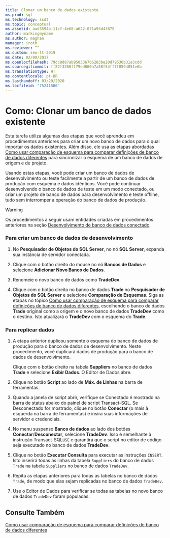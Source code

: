 ```yaml
---
title: Clonar um banco de dados existente
ms.prod: sql
ms.technology: ssdt
ms.topic: conceptual
ms.assetid: aad3594a-11cf-4e68-a622-071a93d43875
author: markingmyname
ms.author: maghan
manager: jroth
ms.reviewer: “”
ms.custom: seo-lt-2019
ms.date: 02/09/2017
ms.openlocfilehash: 79dc8d87ab950336766283be20d79536b31a3cdd
ms.sourcegitcommit: ff82f3260ff79ed860a7a58f54ff7f0594851e6b
ms.translationtype: HT
ms.contentlocale: pt-BR
ms.lasthandoff: 03/29/2020
ms.locfileid: "75241586"
---
```

# <a name="how-to-clone-an-existing-database"></a>Como: Clonar um banco de dados existente

Esta tarefa utiliza algumas das etapas que você aprendeu em procedimentos anteriores para criar um novo banco de dados para o qual importar os dados existentes. Além disso, ele usa as etapas abordadas [Como usar comparação de esquema para comparar definições de banco de dados diferentes](../ssdt/how-to-use-schema-compare-to-compare-different-database-definitions.md) para sincronizar o esquema de um banco de dados de origem e de projeto.  
  
Usando estas etapas, você pode criar um banco de dados de desenvolvimento ou teste facilmente a partir de um banco de dados de produção com esquema e dados idênticos. Você pode continuar desenvolvendo o banco de dados de teste em um modo conectado, ou criar um projeto de banco de dados para desenvolvimento e teste offline, tudo sem interromper a operação do banco de dados de produção.  
  
> [!WARNING]  
> Os procedimentos a seguir usam entidades criadas em procedimentos anteriores na seção [Desenvolvimento de banco de dados conectado](../ssdt/connected-database-development.md).  
  
### <a name="to-create-a-development-database"></a>Para criar um banco de dados de desenvolvimento  
  
1.  No **Pesquisador de Objetos do SQL Server**, no nó **SQL Server**, expanda sua instância de servidor conectada.  
  
2.  Clique com o botão direito do mouse no nó **Bancos de Dados** e selecione **Adicionar Novo Banco de Dados**.  
  
3.  Renomeie o novo banco de dados como **TradeDev**.  
  
4.  Clique com o botão direito no banco de dados **Trade** no **Pesquisador de Objetos do SQL Server** e selecione **Comparação de Esquemas**. Siga as etapas no tópico [Como usar comparação de esquema para comparar definições de banco de dados diferentes](../ssdt/how-to-use-schema-compare-to-compare-different-database-definitions.md), escolhendo o banco de dados **Trade** original como a origem e o novo banco de dados **TradeDev** como o destino. Isto atualizará o **TradeDev** com o esquema do **Trade**.  
  
### <a name="to-replicate-data"></a>Para replicar dados  
  
1.  A etapa anterior duplicou somente o esquema do banco de dados de produção para o banco de dados de desenvolvimento. Neste procedimento, você duplicará dados de produção para o banco de dados de desenvolvimento.  
  
    Clique com o botão direito na tabela **Suppliers** no banco de dados **Trade** e selecione **Exibir Dados**. O Editor de Dados abre.  
  
2.  Clique no botão **Script** ao lado de **Máx. de Linhas** na barra de ferramentas.  
  
3.  Quando a janela de script abrir, verifique se Conectado é mostrado na barra de status abaixo do painel de script Transact\-SQL. Se Desconectado for mostrado, clique no botão **Conectar** (o mais à esquerda na barra de ferramentas) e insira suas informações de servidor e credenciais.  
  
4.  No menu suspenso **Banco de dados** ao lado dos botões **Conectar**/**Desconectar**, selecione **TradeDev**. Isso é semelhante à instrução Transact\-SQL`USE` e garantirá que o script no editor de código seja executado no banco de dados **TradeDev**.  
  
5.  Clique no botão **Executar Consulta** para executar as instruções `INSERT`. Isto inserirá todas as linhas da tabela `Suppliers` do banco de dados `Trade` na tabela `Suppliers` no banco de dados `TradeDev`.  
  
6.  Repita as etapas anteriores para todas as tabelas no banco de dados `Trade`, de modo que elas sejam replicadas no banco de dados `TradeDev`.  
  
7.  Use o Editor de Dados para verificar se todas as tabelas no novo banco de dados `TradeDev` foram populadas.  
  
## <a name="see-also"></a>Consulte Também  
[Como usar comparação de esquema para comparar definições de banco de dados diferentes](../ssdt/how-to-use-schema-compare-to-compare-different-database-definitions.md)  
  
